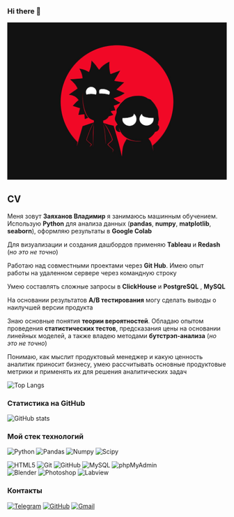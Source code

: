 ### Hi there 👋

![CV Zayakhanov](https://github.com/Geroinageroine/Geroinageroine/blob/main/Rick.jpg)

## CV
Меня зовут **Заяханов Владимир** я занимаюсь машинным обучением.
Использую **Python** для анализа данных (**pandas**, **numpy**, **matplotlib**, **seaborn**), оформляю результаты в **Google Colab**

Для визуализации и создания дашбордов применяю **Tableau** и **Redash** (*но это не точно*)

Работаю над совместными проектами через **Git Hub**. Имею опыт работы на удаленном сервере через командную строку

Умею составлять сложные запросы в **ClickHouse** и **PostgreSQL** , **MySQL**

На основании результатов **A/B тестирования** могу сделать выводы о наилучшей версии продукта

Знаю основные понятия **теории вероятностей**. Обладаю опытом проведения **статистических тестов**, предсказания цены на основании линейных моделей, а также владею методами **бутстрэп-анализа** (*но это не точно*)

Понимаю, как мыслит продуктовый менеджер и какую ценность аналитик приносит бизнесу, умею рассчитывать основные продуктовые метрики и применять их для решения аналитических задач

![Top Langs](https://github-readme-stats.vercel.app/api/top-langs/?username=Geroinageroine&layout=compact&theme=dark)

### Статистика на GitHub
![GitHub stats](https://github-readme-stats.vercel.app/api?username=Geroinageroine&show_icons=true&hide=prs,issues,contribs&theme=dark)

### Мой стек технологий
![Python](https://img.shields.io/badge/Python-FFD43B?style=for-the-badge&logo=python&logoColor=darkgreen)
![Pandas](https://img.shields.io/badge/Pandas-2C2D72?style=for-the-badge&logo=pandas&logoColor=white)
![Numpy](https://img.shields.io/badge/Numpy-777BB4?style=for-the-badge&logo=numpy&logoColor=white)
![Scipy](https://img.shields.io/badge/SciPy-654FF0?style=for-the-badge&logo=SciPy&logoColor=white)

![HTML5](https://img.shields.io/badge/HTML5-E34F26?style=for-the-badge&logo=html5&logoColor=white) 
![Git](https://img.shields.io/badge/-Git-333?style=for-the-badge&logo=Git)
![GitHub](https://img.shields.io/badge/-GitHub-333?style=for-the-badge&logo=GitHub)
![MySQL](https://img.shields.io/badge/-MySQL-333?style=for-the-badge)
![phpMyAdmin](https://img.shields.io/badge/-phpMyAdmin-333?style=for-the-badge)  
![Blender](https://img.shields.io/badge/-Blender-333?style=for-the-badge&logo=Blender)
![Photoshop](https://img.shields.io/badge/-Photoshop-333?style=for-the-badge&logo=Photoshop)
![Labview](https://img.shields.io/badge/labview-%23FFDB00.svg?&style=for-the-badge&logo=labview&logoColor=black)

### Контакты
[![Telegram](https://img.shields.io/badge/-Telegram-333?style=for-the-badge&logo=telegram&logoColor=27A0D9)](https://t.me/Geroinageroine)
[![GitHub](https://img.shields.io/badge/-GitHub-333?style=for-the-badge&logo=GitHub&logoColor=fff)](https://github.com/Geroinageroine)
[![Gmail](https://img.shields.io/badge/Gmail-D14836?style=for-the-badge&logo=gmail&logoColor=white)](zayakhanov.python@gmail.com)
